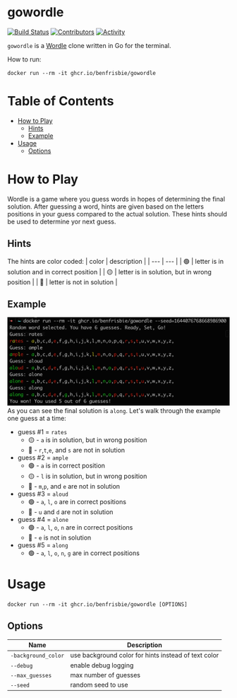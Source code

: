 # gowordle
[![Build Status](https://img.shields.io/github/workflow/status/benfrisbie/gowordle/ci?label=ci&logo=github&style=flat-square)](https://github.com/benfrisbie/gowordle/actions?workflow=ci)
[![Contributors](https://img.shields.io/github/contributors/benfrisbie/gowordle)](https://github.com/benfrisbie/gowordle/graphs/contributors)
[![Activity](https://img.shields.io/github/commit-activity/m/benfrisbie/gowordle)](https://github.com/benfrisbie/gowordle/pulse)

`gowordle` is a [Wordle](https://www.powerlanguage.co.uk/wordle/) clone written in Go for the terminal.

How to run:
```
docker run --rm -it ghcr.io/benfrisbie/gowordle
```

# Table of Contents
- [How to Play](#how-to-play)
    - [Hints](#hints)
    - [Example](#example)
- [Usage](#usage)
    - [Options](#options)

# How to Play
Wordle is a game where you guess words in hopes of determining the final solution. After guessing a word, hints are given based on the letters positions in your guess compared to the actual solution. These hints should be used to determine yor next guess.

## Hints
The hints are color coded:
| color | description |
| --- | --- |
| 🟢 | letter is in solution and in correct position |
| 🟡 | letter is in solution, but in wrong position |
| 🔴 | letter is not in solution |

## Example
![example.png](media/example.png?raw=true)
As you can see the final solution is `along`. Let's walk through the example one guess at a time:
- guess #1 = `rates`
    - 🟡 - `a` is in solution, but in wrong position
    - 🔴 - `r`,`t`,`e`, and `s` are not in solution
- guess #2 = `ample`
    - 🟢 - `a` is in correct position
    - 🟡 - `l` is in solution, but in wrong position
    - 🔴 - `m`,`p`, and `e` are not in solution
- guess #3 = `aloud`
    - 🟢 - `a`, `l`, `o` are in correct positions
    - 🔴 - `u` and `d` are not in solution
- guess #4 = `alone`
    - 🟢 - `a`, `l`, `o`, `n` are in correct positions
    - 🔴 - `e` is not in solution
- guess #5 = `along`
    - 🟢 - `a`, `l`, `o`, `n`, `g` are in correct positions


# Usage
`docker run --rm -it ghcr.io/benfrisbie/gowordle [OPTIONS]`

## Options
| Name | Description |
| ---- | --- |
| `-background_color` | use background color for hints instead of text color |
| `--debug` | enable debug logging |
| `--max_guesses` | max number of guesses |
| `--seed` | random seed to use |
